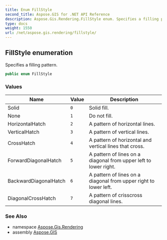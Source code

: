 ```yaml
---
title: Enum FillStyle
second_title: Aspose.GIS for .NET API Reference
description: Aspose.Gis.Rendering.FillStyle enum. Specifies a filling pattern.
type: docs
weight: 1550
url: /net/aspose.gis.rendering/fillstyle/
---
```

## FillStyle enumeration

Specifies a filling pattern.

```csharp
public enum FillStyle
```

### Values

| Name | Value | Description |
| --- | --- | --- |
| Solid | `0` | Solid fill. |
| None | `1` | Do not fill. |
| HorizontalHatch | `2` | A pattern of horizontal lines. |
| VerticalHatch | `3` | A pattern of vertical lines. |
| CrossHatch | `4` | A pattern of horizontal and vertical lines that cross. |
| ForwardDiagonalHatch | `5` | A pattern of lines on a diagonal from upper left to lower right. |
| BackwardDiagonalHatch | `6` | A pattern of lines on a diagonal from upper right to lower left. |
| DiagonalCrossHatch | `7` | A pattern of crisscross diagonal lines. |

### See Also

* namespace [Aspose.Gis.Rendering](../../aspose.gis.rendering/)
* assembly [Aspose.GIS](../../)


